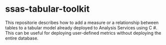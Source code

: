 # ssas-tabular-toolkit
This repositorie describes how to add a measure or a relationship between tables to a tabular model already deployed to Analysis Services using C #. This can be useful for deploying user-defined metrics without deploying the entire database.

